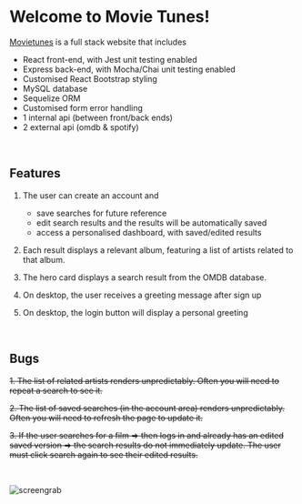 # Welcome to Movie Tunes!

[Movietunes](https://www.movietun.es) is a full stack website that includes

- React front-end, with Jest unit testing enabled
- Express back-end, with Mocha/Chai unit testing enabled
- Customised React Bootstrap styling
- MySQL database
- Sequelize ORM
- Customised form error handling
- 1 internal api (between front/back ends)
- 2 external api (omdb & spotify)

<br>

## Features

1. The user can create an account and

   - save searches for future reference
   - edit search results and the results will be automatically saved
   - access a personalised dashboard, with saved/edited results

2. Each result displays a relevant album, featuring a list of artists related to that album.

3. The hero card displays a search result from the OMDB database.

4. On desktop, the user receives a greeting message after sign up

5. On desktop, the login button will display a personal greeting

<br>

## Bugs

~~1. The list of related artists renders unpredictably. Often you will need to repeat a search to see it.~~

~~2. The list of saved searches (in the account area) renders unpredictably. Often you will need to refresh the page to update it.~~

~~3. If the user searches for a film => then logs in and already has an edited saved version => the search results do not immediately update. The user must click search again to see their edited results.~~

<br>

![screengrab](https://repository-images.githubusercontent.com/283536118/9be9ae00-6899-11eb-893b-87953eb3123c)
